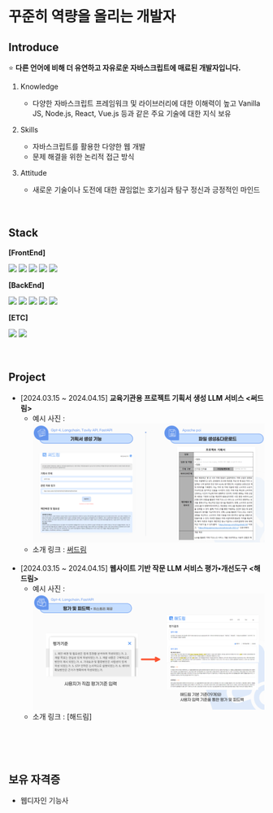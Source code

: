 # 꾸준히 역량을 올리는 개발자
## Introduce
⭐ **다른 언어에 비해 더 유연하고 자유로운 자바스크립트에 매료된 개발자입니다.**

1. Knowledge
   - 다양한 자바스크립트 프레임워크 및 라이브러리에 대한 이해력이 높고 Vanilla JS, Node.js, React, Vue.js 등과 같은 주요 기술에 대한 지식 보유
  
2. Skills
   - 자바스크립트를 활용한 다양한 웹 개발
   - 문제 해결을 위한 논리적 접근 방식

3. Attitude
   - 새로운 기술이나 도전에 대한 끊임없는 호기심과 탐구 정신과 긍정적인 마인드
</br></br></br>
## Stack
**[FrontEnd]**

<img src="https://img.shields.io/badge/html5-E34F26?style=for-the-badge&logo=html5&logoColor=white"> <img src="https://img.shields.io/badge/css-1572B6?style=for-the-badge&logo=css3&logoColor=white"> <img src="https://img.shields.io/badge/javascript-F7DF1E?style=for-the-badge&logo=javascript&logoColor=black"> <img src="https://img.shields.io/badge/jquery-0769AD?style=for-the-badge&logo=jquery&logoColor=white"> <img src="https://img.shields.io/badge/react-61DAFB?style=for-the-badge&logo=react&logoColor=black"> 

**[BackEnd]**

<img src="https://img.shields.io/badge/node.js-339933?style=for-the-badge&logo=Node.js&logoColor=white"> <img src="https://img.shields.io/badge/mongoDB-47A248?style=for-the-badge&logo=MongoDB&logoColor=white"> <img src="https://img.shields.io/badge/java-007396?style=for-the-badge&logo=java&logoColor=white"> <img src="https://img.shields.io/badge/springboot-6DB33F?style=for-the-badge&logo=springboot&logoColor=white"> <img src="https://img.shields.io/badge/gradle-02303A?style=for-the-badge&logo=gradle&logoColor=white">

**[ETC]**

<img src="https://img.shields.io/badge/git-F05032?style=for-the-badge&logo=git&logoColor=white"> <img src="https://img.shields.io/badge/github-181717?style=for-the-badge&logo=github&logoColor=white">
</br></br></br>
## Project

- [2024.03.15 ~ 2024.04.15] **교육기관용 프로젝트 기획서 생성 LLM 서비스 <써드림>**
   - 예시 사진 : ![써드림](./써드림예시.png)
   - 소개 링크 : [써드림](https://github.com/Gosegu2024/Surdream) </br></br>
- [2024.03.15 ~ 2024.04.15] **웹사이트 기반 작문 LLM 서비스 평가•개선도구 <해드림>**
   - 예시 사진 : ![해드림](./해드림예시.png)
   - 소개 링크 : [해드림] </br></br>
</br></br></br>
## 보유 자격증

- 웹디자인 기능사 









